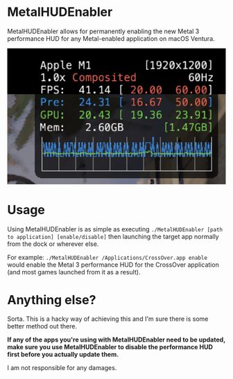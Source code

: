 # MetalHUDEnabler

MetalHUDEnabler allows for permanently enabling the new Metal 3 performance HUD for any Metal-enabled application on macOS Ventura.

![Metal HUD enabled on Life is Strange: True Colors running through CrossOver](screens/hud.jpg)


# Usage

Using MetalHUDEnabler is as simple as executing ``./MetalHUDEnabler [path to application] [enable/disable]`` then launching the target app normally from the dock or wherever else.

For example:  ``./MetalHUDEnabler /Applications/CrossOver.app enable`` would enable the Metal 3 performance HUD for the CrossOver application (and most games launched from it as a result).

# Anything else?

Sorta. This is a hacky way of achieving this and I'm sure there is some better method out there.

**If any of the apps you're using with MetalHUDEnabler need to be updated, make sure you use MetalHUDEnabler to disable the performance HUD first before you actually update them.**

I am not responsible for any damages.
